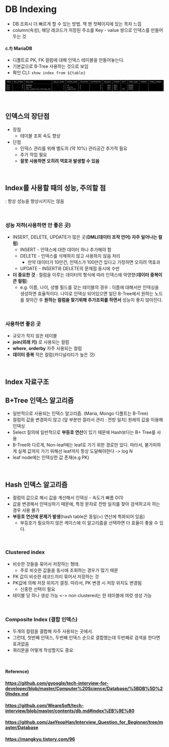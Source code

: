# DB Indexing

* DB 조회시 더 빠르게 할 수 있는 방법. 책 맨 첫페이지에 있는 목차 느낌
* column(속성), 해당 레코드가 저장된 주소를 Key - value 쌍으로 인덱스를 만들어 두는 것



#### c.f) MariaDB

* 디폴트로 PK, FK 컬럼에 대해 인덱스 테이블을 만들어놓는다.
* 기본값으로 B-Tree 사용하는 것으로 보임
* 확인 CLI: `show index from ${table}`

![image-20211012170932037](./images/index.png)

<br>

## 인덱스의 장단점

* 장점
  * 테이블 조회 속도 향상
* 단점
  * 인덱스 관리를 위해 별도의 (약 10%) 관리공간 추가적 필요
  * 추가 작업 필요
  * **잘못 사용하면 오히려 역효과 발생할 수 있음**

<br>

## Index를 사용할 때의 성능, 주의할 점

: 항상 성능을 향상시키지는 않음

<br>

### 성능 저하(사용하면 안 좋은 곳)

* INSERT, DELETE, UPDATE가 많은 곳(**DML(데이터 조작 언어) 자주 일어나는 컬럼**)
  * INSERT - 인덱스에 대한 데이터 하나 추가해야 함
  * DELETE - 인덱스를 삭제하지 않고 사용하지 않음 처리
    * 만약 데이터가 10만건, 인덱스가 100만건 있다고 가정하면 오히려 역효과
  * UPDATE - INSERT와 DELETE의 문제점 동시에 수반
* **더 중요한 것** : 컬럼을 이루는 데이터의 형식에 따라 인덱스에 악영향(**데이터 중복이 큰 컬럼**)
  * e.g. 이름, 나이, 성별 필드를 갖는 테이블의 경우 : 이름에 대해서만 인덱싱을 생성하면 효율적이다. 나이로 인덱싱 되어있으면 일단 B-Tree에서 원하는 노드를 찾아간 후 **원하는 컬럼을 찾기위해 추가조회를 하면서** 성능이 좋지 않아진다.

<br>


### 사용하면 좋은 곳

* 규모가 작지 않은 테이블
* **join(외래 키)** 로 사용되는 컬럼
*  **where**, **orderby** 자주 사용되는 컬럼
* **데이터 중복** 적은 컬럼(카디널리티가 높은 것)

<br>

## Index 자료구조

## B+Tree 인덱스 알고리즘

* 일반적으로 사용되는 인덱스 알고리즘. (Maria, Mongo 디폴트는 B-Tree)
* 컬럼의 값을 변경하지 않고 (앞 부분만 잘라서 관리 : 전방 일치) 원래의 값을 이용해 인덱싱
* Select 질의에 일반적으로 **부등호 연산**이 있기 때문에 Hash보다는 B+ Tree를 사용
* B-Tree와 다르게, Non-leaf에는 leaf로 가기 위한 경로만 있다. 따라서, 불가피하게 실제 값까지 가기 위해선 leaf까지 항상 도달해야한다 -> log N
* leaf node에는 인덱싱한 값 존재(e.g PK)

<br>

## Hash 인덱스 알고리즘

* 컬럼의 값으로 해시 값을 계산해서 인덱싱 - 속도가 빠름 O(1)
* 값을 변경해서 인덱싱하기 때문에, 특정 문자로 전방 일치를 찾아 검색하고자 하는 경우 사용 불가
* **부등호 연산에 문제가 발생**(hash table은 동일(=) 연산에 특화되어 있음)
  * 부등호가 필요하지 않은 케이스에 이 알고리즘을 선택하면 더 효율이 좋을 수 있다.

<br>

### Clustered index

* 비슷한 것들을 묶어서 저장하는 형태.
  * 주로 비슷한 값들을 동시에 조회하는 경우가 많기 때문
* PK 값이 비슷한 레코드끼리 묶어서 저장하는 것
* PK값에 의해 저장 위치가 결정. 따라서, PK 변경 시 저장 위치도 변경됨
  * 신중한 선택이 필요
* 테이블 당 하나 생성 가능 <-> non clustered는 한 테이블에 여럿 생성 가능

<br>

### Composite Index (결합 인덱스)

* 두개의 컬럼을 결합해 자주 사용되는 곳에서.
* 그런데, 첫번째 인덱스, 두번째 인덱스 순으로 결합했는데 두번째로 검색을 한다면 효과없음
* 쿼리문을 어떻게 작성할지도 중요

<br>

#### Reference)

#### https://github.com/gyoogle/tech-interview-for-developer/blob/master/Computer%20Science/Database/%5BDB%5D%20Index.md

#### https://github.com/WeareSoft/tech-interview/blob/master/contents/db.md#index%EB%9E%80

#### https://github.com/JaeYeopHan/Interview_Question_for_Beginner/tree/master/Database

#### https://mangkyu.tistory.com/96